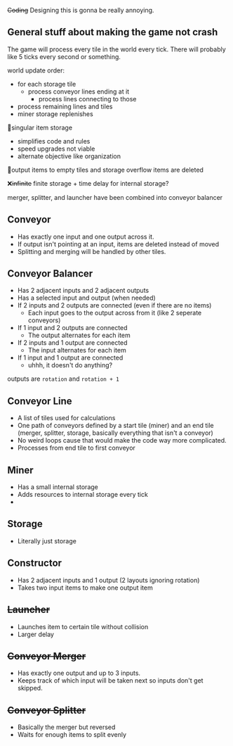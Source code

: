 ~~Coding~~ Designing this is gonna be really annoying.

## General stuff about making the game not crash

The game will process every tile in the world every tick. There will probably like 5 ticks every second or something.  

world update order:
- for each storage tile
  - process conveyor lines ending at it
	- process lines connecting to those
- process remaining lines and tiles
- miner storage replenishes

🌟singular item storage
- simplifies code and rules
- speed upgrades not viable
- alternate objective like organization

🌟output items to empty tiles and storage overflow items are deleted

❌~~infinite~~ finite storage + time delay for internal storage?

merger, splitter, and launcher have been combined into conveyor balancer

## Conveyor

- Has exactly one input and one output across it.
- If output isn't pointing at an input, items are deleted instead of moved
- Splitting and merging will be handled by other tiles.

## Conveyor Balancer

- Has 2 adjacent inputs and 2 adjacent outputs
- Has a selected input and output (when needed)
- If 2 inputs and 2 outputs are connected (even if there are no items)
  - Each input goes to the output across from it (like 2 seperate conveyors)
- If 1 input and 2 outputs are connected
  - The output alternates for each item
- If 2 inputs and 1 output are connected
  - The input alternates for each item
- If 1 input and 1 output are connected
  - uhhh, it doesn't do anything?

outputs are `rotation` and `rotation + 1`

## Conveyor Line

- A list of tiles used for calculations
- One path of conveyors defined by a start tile (miner) and an end tile (merger, splitter, storage, basically everything that isn't a conveyor)
- No weird loops cause that would make the code way more complicated.
- Processes from end tile to first conveyor

## Miner

- Has a small internal storage
- Adds resources to internal storage every tick
- 

## Storage

- Literally just storage

## Constructor

- Has 2 adjacent inputs and 1 output (2 layouts ignoring rotation)
- Takes two input items to make one output item

## ~~Launcher~~

- Launches item to certain tile without collision
- Larger delay

## ~~Conveyor Merger~~

- Has exactly one output and up to 3 inputs.
- Keeps track of which input will be taken next so inputs don't get skipped.

## ~~Conveyor Splitter~~

- Basically the merger but reversed
- Waits for enough items to split evenly
